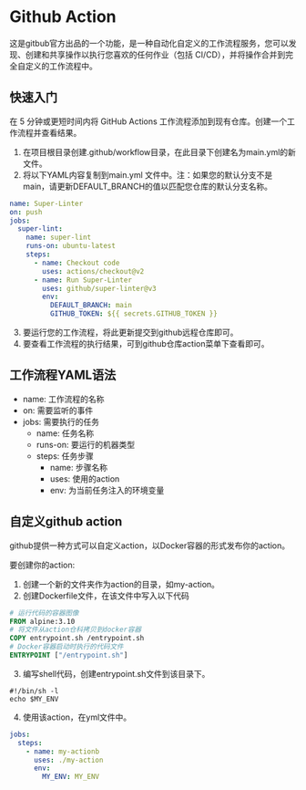 Github Action
=====================
这是gitbub官方出品的一个功能，是一种自动化自定义的工作流程服务，您可以发现、创建和共享操作以执行您喜欢的任何作业（包括 CI/CD），并将操作合并到完全自定义的工作流程中。

快速入门
---------------
在 5 分钟或更短时间内将 GitHub Actions 工作流程添加到现有仓库。创建一个工作流程并查看结果。
1. 在项目根目录创建.github/workflow目录，在此目录下创建名为main.yml的新文件。
2. 将以下YAML内容复制到main.yml 文件中。注：如果您的默认分支不是main，请更新DEFAULT_BRANCH的值以匹配您仓库的默认分支名称。
```yaml
name: Super-Linter
on: push
jobs:
  super-lint:
    name: super-lint
    runs-on: ubuntu-latest
    steps:
      - name: Checkout code
        uses: actions/checkout@v2
      - name: Run Super-Linter
        uses: github/super-linter@v3
        env:
          DEFAULT_BRANCH: main
          GITHUB_TOKEN: ${{ secrets.GITHUB_TOKEN }}
```
3. 要运行您的工作流程，将此更新提交到github远程仓库即可。
4. 要查看工作流程的执行结果，可到github仓库action菜单下查看即可。

工作流程YAML语法
-------------------------
- name: 工作流程的名称
- on: 需要监听的事件
- jobs: 需要执行的任务
  - name: 任务名称
  - runs-on: 要运行的机器类型
  - steps: 任务步骤
    - name: 步骤名称
    - uses: 使用的action
    - env: 为当前任务注入的环境变量

自定义github action
-------------------------
github提供一种方式可以自定义action，以Docker容器的形式发布你的action。

要创建你的action:
1. 创建一个新的文件夹作为action的目录，如my-action。
2. 创建Dockerfile文件，在该文件中写入以下代码
```dockerfile
# 运行代码的容器图像
FROM alpine:3.10
# 将文件从action仓科拷贝到docker容器
COPY entrypoint.sh /entrypoint.sh
# Docker容器启动时执行的代码文件
ENTRYPOINT ["/entrypoint.sh"]
```
3. 编写shell代码，创建entrypoint.sh文件到该目录下。
```shell
#!/bin/sh -l
echo $MY_ENV
```
4. 使用该action，在yml文件中。
```yaml
jobs:
  steps:
    - name: my-actionb
      uses: ./my-action
      env:
        MY_ENV: MY_ENV
```